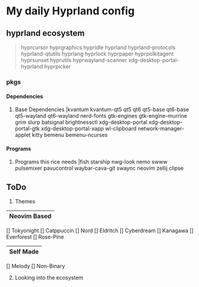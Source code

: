 # My daily Hyprland config

## hyprland ecosystem

> hyprcursor hyprgraphics hypridle hyprland hyprland-protocols hyprland-qtutils hyprlang hyprlock hyprpaper hyprpolkitagent hyprsunset hyprutils hyprwayland-scanner xdg-desktop-portal-hyprland hyprpicker

### pkgs

#### Dependencies

1. Base Dependencies
   |kvantum kvantum-qt5 qt5 qt6 qt5-base qt6-base qt5-wayland qt6-wayland nerd-fonts gtk-engines gtk-engine-murrine grim slurp batsignal brightnessctl xdg-desktop-portal xdg-desktop-portal-gtk xdg-desktop-portal-xapp wl-clipboard network-manager-applet kitty bemenu bemenu-ncurses

#### Programs

1. Programs this rice needs
   |fish starship nwg-look nemo swww pulsemixer pavucontrol waybar-cava-git swaync neovim zellij clipse 

## ToDo

1. Themes

|Neovim Based|
|:-:|
[] Tokyonight
[] Catppuccin
[] Nord
[] Eldritch
[] Cyberdream
[] Kanagawa
[] Everforest
[] Rose-Pine

| Self Made |
|:-:|
[] Melody
[] Non-Binary

2. Looking into the ecosystem
